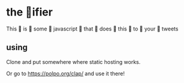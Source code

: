 # the 👏ifier #

This 👏 is 👏 some 👏 javascript 👏 that 👏 does 👏 this 👏 to 👏 your 👏 tweets

## using ##

Clone and put somewhere where static hosting works.

Or go to https://polpo.org/clap/ and use it there!
